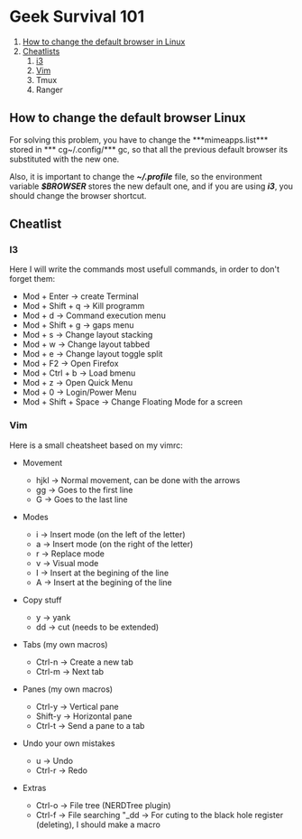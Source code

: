 
# Geek Survival 101

1. [How to change the default browser in Linux ](#id1)
2. [Cheatlists](#id2)
	1. [i3](#id2)
	2. [Vim](#id3)
	3. Tmux
	4. Ranger
	

## How to change the default browser Linux <a name="id1">
<p>
For solving this problem, you have to change the ***mimeapps.list***  stored in *** cg~/.config/*** gc, so that all the previous default browser its substituted with the new one. 

Also, it is important to change the ***~/.profile*** file, so  the environment variable ***$BROWSER*** stores the new default one, and if you are using ***i3***, you should change the browser shortcut.
</p>

## Cheatlist
### I3 <a name="id2">

Here I will write the commands most usefull commands, in order to don't forget them:
* Mod + Enter -> create  Terminal 
* Mod + Shift + q -> Kill programm
* Mod + d -> Command execution menu
* Mod + Shift + g -> gaps menu
* Mod + s -> Change layout stacking
* Mod + w -> Change layout tabbed
* Mod + e -> Change layout toggle split
* Mod + F2 -> Open Firefox
* Mod + Ctrl + b -> Load bmenu
* Mod + z -> Open Quick Menu
* Mod + 0 -> Login/Power Menu
* Mod + Shift + Space -> Change Floating Mode for a screen

### Vim <a name="id3">
Here is a small cheatsheet based on my vimrc:
* Movement
	* hjkl -> Normal movement, can be done with the arrows
	* gg -> Goes to the first line
	* G -> Goes to the last line
* Modes
	* i -> Insert mode (on the left of the letter)
	* a -> Insert mode (on the right of the letter)
	* r -> Replace mode
	* v -> Visual mode
	* I -> Insert at the begining of the line
	* A -> Insert at the begining of the line
* Copy stuff
	* y -> yank
	* dd -> cut 
	(needs to be extended)
* Tabs (my own macros)
	* Ctrl-n -> Create a new tab
	* Ctrl-m -> Next tab
* Panes (my own macros)
	* Ctrl-y -> Vertical pane
	* Shift-y -> Horizontal pane
	* Ctrl-t -> Send a pane to a tab
* Undo your own mistakes
	* u -> Undo
	* Ctrl-r -> Redo

* Extras
	* Ctrl-o -> File tree (NERDTree plugin)
	* Ctrl-f -> File searching 
"_dd -> For cuting to the black hole register (deleting), I should make a macro 

